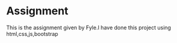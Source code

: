 # Assignment
This is the assignment given by Fyle.I have done this project using html,css,js,bootstrap
